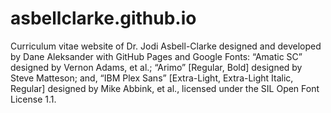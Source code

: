 # asbellclarke.github.io
Curriculum vitae website of Dr. Jodi Asbell-Clarke designed and developed by Dane Aleksander with GitHub Pages and Google Fonts: “Amatic SC” designed by Vernon Adams, et al.; “Arimo” [Regular, Bold] designed by Steve Matteson; and, “IBM Plex Sans” [Extra-Light, Extra-Light Italic, Regular] designed by Mike Abbink, et al., licensed under the SIL Open Font License 1.1.
